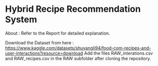 # Hybrid Recipe Recommendation System
About : Refer to the Report for detailed explanation.

Download the Dataset from here : https://www.kaggle.com/datasets/shuyangli94/food-com-recipes-and-user-interactions?resource=download
Add the files RAW_interations.csv and RAW_recipes.csv in the RAW subfolder after cloning the repository.
